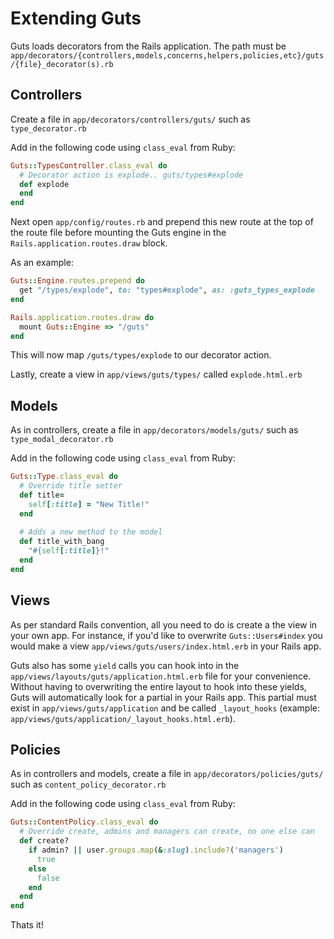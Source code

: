 # Extending Guts

Guts loads decorators from the Rails application. The path must be `app/decorators/{controllers,models,concerns,helpers,policies,etc}/guts/{file}_decorator(s).rb`

## Controllers

Create a file in `app/decorators/controllers/guts/` such as `type_decorator.rb`

Add in the following code using `class_eval` from Ruby:

``` ruby
Guts::TypesController.class_eval do
  # Decorator action is explode.. guts/types#explode
  def explode
  end
end
```

Next open `app/config/routes.rb` and prepend this new route at the top of the route file before mounting the Guts engine in the `Rails.application.routes.draw` block.

As an example:

``` ruby
Guts::Engine.routes.prepend do
  get "/types/explode", to: "types#explode", as: :guts_types_explode
end

Rails.application.routes.draw do
  mount Guts::Engine => "/guts"
end
```

This will now map `/guts/types/explode` to our decorator action.

Lastly, create a view in `app/views/guts/types/` called `explode.html.erb`

## Models

As in controllers, create a file in `app/decorators/models/guts/` such as `type_modal_decorator.rb`

Add in the following code using `class_eval` from Ruby:

``` ruby
Guts::Type.class_eval do
  # Override title setter
  def title=
    self[:title] = "New Title!"
  end
  
  # Adds a new method to the model
  def title_with_bang
    "#{self[:title]}!"
  end
end
```

## Views

As per standard Rails convention, all you need to do is create a the view in your own app. For instance, if you'd like to overwrite `Guts::Users#index` you would make a view `app/views/guts/users/index.html.erb` in your Rails app.

Guts also has some `yield` calls you can hook into in the `app/views/layouts/guts/application.html.erb` file for your convenience. Without having to overwriting the entire layout to hook into these yields, Guts will automatically look for a partial in your Rails app. This partial must exist in `app/views/guts/application` and be called `_layout_hooks` (example: `app/views/guts/application/_layout_hooks.html.erb`).

## Policies

As in controllers and models, create a file in `app/decorators/policies/guts/` such as `content_policy_decorator.rb`

Add in the following code using `class_eval` from Ruby:

``` ruby
Guts::ContentPolicy.class_eval do
  # Override create, admins and managers can create, no one else can
  def create?
    if admin? || user.groups.map(&:slug).include?('managers')
      true
    else
      false
    end
  end
end
```

Thats it!